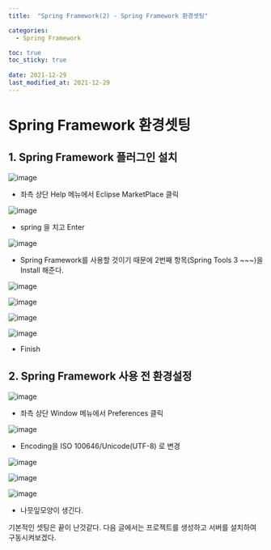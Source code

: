 ```yaml
---
title:  "Spring Framework(2) - Spring Framework 환경셋팅"

categories:
  - Spring Framework

toc: true
toc_sticky: true
 
date: 2021-12-29
last_modified_at: 2021-12-29
---
```


<h1>Spring Framework 환경셋팅</h1>


<h2>1. Spring Framework 플러그인 설치</h2>

![image](https://user-images.githubusercontent.com/56810348/147621113-03865559-b96f-4190-aaa3-e2c8fbfb3f25.png)

- 좌측 상단 Help 메뉴에서 Eclipse MarketPlace 클릭


![image](https://user-images.githubusercontent.com/56810348/147621185-b53fd1be-4f45-4b73-94f7-2656f35b804e.png)

- spring 을 치고 Enter


![image](https://user-images.githubusercontent.com/56810348/147621315-6d114660-97ba-4b4c-850d-122bdb9dbab3.png)

- Spring Framework를 사용할 것이기 때문에 2번째 항목(Spring Tools 3 ~~~)을 Install 해준다.


![image](https://user-images.githubusercontent.com/56810348/147621495-fdae3cd3-862d-4333-9aae-f3346dc1d8fb.png)


![image](https://user-images.githubusercontent.com/56810348/147621588-2f4f94ec-0397-4e2b-be9a-b9b4c8e26558.png)


![image](https://user-images.githubusercontent.com/56810348/147621663-b730dc47-c4c0-4ee4-b05c-8568e6de435c.png)


![image](https://user-images.githubusercontent.com/56810348/147626451-7d9dd1fd-27e3-4d73-8c9a-e06fb3bc8af4.png)

- Finish


<h2>2. Spring Framework 사용 전 환경설정</h2>

![image](https://user-images.githubusercontent.com/56810348/147627461-7ebcf4ef-5c31-440f-b255-1f42a19277c0.png)

- 좌측 상단 Window 메뉴에서 Preferences 클릭


![image](https://user-images.githubusercontent.com/56810348/147631476-adfc0a1b-0d85-4d54-9abe-9681c54cb1a2.png)

- Encoding을 ISO 100646/Unicode(UTF-8) 로 변경


![image](https://user-images.githubusercontent.com/56810348/147631613-5c6fb63f-8df9-4993-8eb2-d54b93f1467e.png)


![image](https://user-images.githubusercontent.com/56810348/147631663-9dc08b66-133f-4f3c-92a6-4ddc5a3ab2fb.png)


![image](https://user-images.githubusercontent.com/56810348/147631735-7b5e27bd-39f7-4c84-a290-a545d925da42.png)

- 나뭇잎모양이 생긴다.


기본적인 셋팅은 끝이 난것같다. 다음 글에서는 프로젝트를 생성하고 서버를 설치하여 구동시켜보겠다.